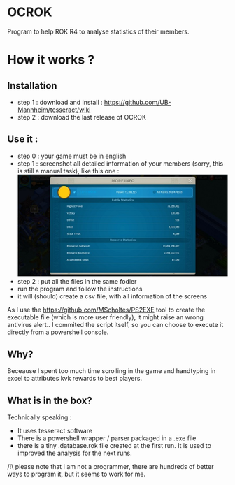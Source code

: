 # OCROK
Program to help ROK R4 to analyse statistics of their members.

# How it works ?
## Installation
- step 1 : download and install : https://github.com/UB-Mannheim/tesseract/wiki
- step 2 : download the last release of OCROK

## Use it :
- step 0 : your game must be in english
- step 1 : screenshot all detailed information of your members (sorry, this is still a manual task), like this one :
![alt text](https://raw.githubusercontent.com/lysm-rok/OCROK/main/pictures/screen1.jpg)
- step 2 : put all the files in the same fodler
- run the program and follow the instructions
- it will (should) create a csv file, with all information of the screens

As I use the https://github.com/MScholtes/PS2EXE tool to create the executable file (which is more user friendly), it might raise an wrong antivirus alert.. 
I commited the script itself, so you can choose to execute it directly from a powershell console.

## Why?
Beceause I spent too much time scrolling in the game and handtyping in excel to attributes kvk rewards to best players. 

## What is in the box?
Technically speaking : 
- It uses tesseract software
- There is a powershell wrapper / parser packaged in a .exe file
- there is a tiny .database.rok file created at the first run. It is used to improved the analysis for the next runs.

/!\ please note that I am not a programmer, there are hundreds of better ways to program it, but it seems to work for me. 
